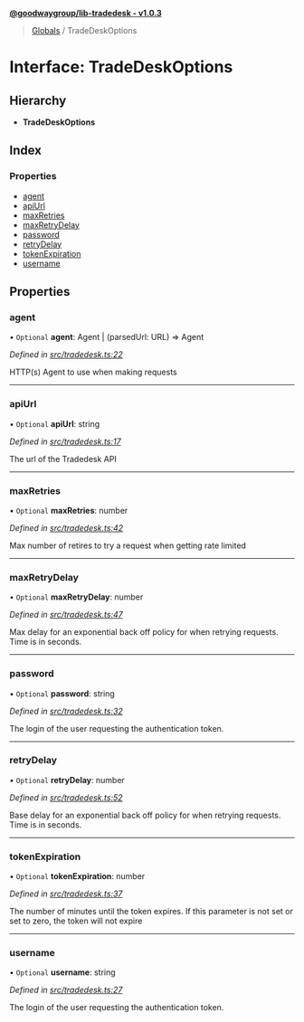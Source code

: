**[@goodwaygroup/lib-tradedesk - v1.0.3](../README.md)**

> [Globals](../README.md) / TradeDeskOptions

# Interface: TradeDeskOptions

## Hierarchy

* **TradeDeskOptions**

## Index

### Properties

* [agent](tradedeskoptions.md#agent)
* [apiUrl](tradedeskoptions.md#apiurl)
* [maxRetries](tradedeskoptions.md#maxretries)
* [maxRetryDelay](tradedeskoptions.md#maxretrydelay)
* [password](tradedeskoptions.md#password)
* [retryDelay](tradedeskoptions.md#retrydelay)
* [tokenExpiration](tradedeskoptions.md#tokenexpiration)
* [username](tradedeskoptions.md#username)

## Properties

### agent

• `Optional` **agent**: Agent \| (parsedUrl: URL) => Agent

*Defined in [src/tradedesk.ts:22](https://github.com/GoodwayGroup/lib-tradedesk/blob/02741c3/src/tradedesk.ts#L22)*

HTTP(s) Agent to use when making requests

___

### apiUrl

• `Optional` **apiUrl**: string

*Defined in [src/tradedesk.ts:17](https://github.com/GoodwayGroup/lib-tradedesk/blob/02741c3/src/tradedesk.ts#L17)*

The url of the Tradedesk API

___

### maxRetries

• `Optional` **maxRetries**: number

*Defined in [src/tradedesk.ts:42](https://github.com/GoodwayGroup/lib-tradedesk/blob/02741c3/src/tradedesk.ts#L42)*

Max number of retires to try a request when getting rate limited

___

### maxRetryDelay

• `Optional` **maxRetryDelay**: number

*Defined in [src/tradedesk.ts:47](https://github.com/GoodwayGroup/lib-tradedesk/blob/02741c3/src/tradedesk.ts#L47)*

Max delay for an exponential back off policy for when retrying requests. Time is in seconds.

___

### password

• `Optional` **password**: string

*Defined in [src/tradedesk.ts:32](https://github.com/GoodwayGroup/lib-tradedesk/blob/02741c3/src/tradedesk.ts#L32)*

The login of the user requesting the authentication token.

___

### retryDelay

• `Optional` **retryDelay**: number

*Defined in [src/tradedesk.ts:52](https://github.com/GoodwayGroup/lib-tradedesk/blob/02741c3/src/tradedesk.ts#L52)*

Base delay for an exponential back off policy for when retrying requests. Time is in seconds.

___

### tokenExpiration

• `Optional` **tokenExpiration**: number

*Defined in [src/tradedesk.ts:37](https://github.com/GoodwayGroup/lib-tradedesk/blob/02741c3/src/tradedesk.ts#L37)*

The number of minutes until the token expires. If this parameter is not set or set to zero, the token will not expire

___

### username

• `Optional` **username**: string

*Defined in [src/tradedesk.ts:27](https://github.com/GoodwayGroup/lib-tradedesk/blob/02741c3/src/tradedesk.ts#L27)*

The login of the user requesting the authentication token.

